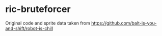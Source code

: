 # ric-bruteforcer
Original code and sprite data taken from https://github.com/balt-is-you-and-shift/robot-is-chill
